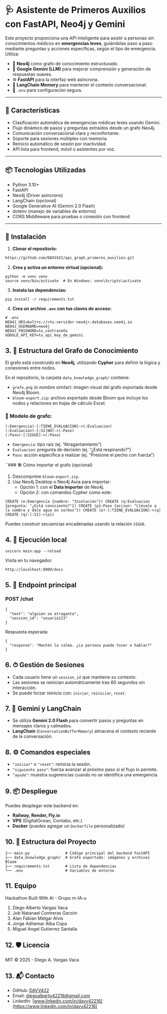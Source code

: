 # 🩺 Asistente de Primeros Auxilios con FastAPI, Neo4j y Gemini

Este proyecto proporciona una API inteligente para asistir a personas sin conocimientos médicos en **emergencias leves**, guiándolas paso a paso mediante preguntas y acciones específicas, según el tipo de emergencia. Utiliza:

- 🧠 **Neo4j** como grafo de conocimiento estructurado.
- 🤖 **Google Gemini (LLM)** para mejorar comprensión y generación de respuestas suaves.
- ⚙️ **FastAPI** para la interfaz web asíncrona.
- 🧵 **LangChain Memory** para mantener el contexto conversacional.
- 🔐 `.env` para configuración segura.

---

## 🚀 Características

- Clasificación automática de emergencias médicas leves usando Gemini.
- Flujo dinámico de pasos y preguntas extraídos desde un grafo Neo4j.
- Comunicación conversacional clara y reconfortante.
- Soporte para sesiones múltiples con memoria.
- Reinicio automático de sesión por inactividad.
- API lista para frontend, móvil o asistentes por voz.

---

## 📦 Tecnologías Utilizadas

- Python 3.10+
- FastAPI
- Neo4j (Driver asíncrono)
- LangChain (opcional)
- Google Generative AI (Gemini 2.0 Flash)
- dotenv (manejo de variables de entorno)
- CORS Middleware para pruebas o conexión con frontend

---

## 🔧 Instalación

1. **Clonar el repositorio:**
```bash
https://github.com/DAVV422/api_graph_primeros_auxilios.git
```

2. **Crea y activa un entorno virtual (opcional):**
```
python -m venv venv
source venv/bin/activate  # En Windows: venv\Scripts\activate
```

3. **Instala las dependencias:**
```
pip install -r requirements.txt
```

4. **Crea un archivo `.env` con tus claves de acceso:**
```
# .env
NEO4J_URI=bolt+s://<tu-servidor-neo4j>.databases.neo4j.io
NEO4J_USERNAME=neo4j
NEO4J_PASSWORD=tu_contraseña
GOOGLE_API_KEY=tu_api_key_de_gemini
```

## 3. 🧠 Estructura del Grafo de Conocimiento

El grafo está construido en **Neo4j**, utilizando **Cypher** para definir la lógica y conexiones entre nodos.

En el repositorio, la carpeta `data_knowledge_graph/` contiene:

- `grafo.png` (o nombre similar): imagen visual del grafo exportada desde Neo4j Bloom.
- `bloom-export.zip`: archivo exportado desde Bloom que incluye los nodos y relaciones en hojas de cálculo Excel.

### 🔹 Modelo de grafo:

```
(:Emergencia)-[:TIENE_EVALUACION]->(:Evaluacion)
(:Evaluacion)-[:SI|NO]->(:Paso)
(:Paso)-[:SIGUE]->(:Paso)
```

- `Emergencia`: tipo raíz (ej. “Atragantamiento”)
- `Evaluacion`: pregunta de decisión (ej. “¿Está respirando?”)
- `Paso`: acción específica a realizar (ej. “Presione el pecho con fuerza”)

``### 🛠 Cómo importar el grafo (opcional)

1. Descomprime `bloom-export.zip`.
2. Usa Neo4j Desktop o Neo4j Aura para importar:
   - Opción 1: con el **Data Importer** de Neo4j.
   - Opción 2: con comandos Cypher como este:

``
CREATE (e:Emergencia {nombre: "Insolación"})
CREATE (q:Evaluacion {pregunta: "¿Está consciente?"})
CREATE (p1:Paso {accion: "Llévalo a la sombra y dale agua en sorbos"})
CREATE (e)-[:TIENE_EVALUACION]->(q)
CREATE (q)-[:SI]->(p1)
``

Puedes construir secuencias encadenadas usando la relación `SIGUE`.

## 4. 🧪 Ejecución local

```
uvicorn main:app --reload
```

Visita en tu navegador:

```
http://localhost:8000/docs
```

## 5. 📡 Endpoint principal

### POST /chat

```
{
  "text": "alguien se atraganta",
  "session_id": "usuario123"
}
```

Respuesta esperada:

```
{
  "response": "Mantén la calma. ¿La persona puede toser o hablar?"
}
```

## 6. ⏱ Gestión de Sesiones

- Cada usuario tiene un `session_id` que mantiene su contexto.
- Las sesiones se reinician automáticamente tras 60 segundos sin interacción.
- Se puede forzar reinicio con: `iniciar`, `reiniciar`, `reset`.

## 7. 🤖 Gemini y LangChain

- Se utiliza **Gemini 2.0 Flash** para convertir pasos y preguntas en mensajes claros y calmados.
- **LangChain** (`ConversationBufferMemory`) almacena el contexto reciente de la conversación.

## 8. ⚙️ Comandos especiales

- `"iniciar"` o `"reset"`: reinicia la sesión.
- `"siguiente paso"`: fuerza avanzar al próximo paso si el flujo lo permite.
- `"ayuda"`: muestra sugerencias cuando no se identifica una emergencia.

## 9. 📦 Despliegue

Puedes desplegar este backend en:

- **Railway, Render, Fly.io**
- **VPS** (DigitalOcean, Contabo, etc.)
- **Docker** (puedes agregar un `Dockerfile` personalizado)

## 10. 📁 Estructura del Proyecto

```
├── main.py                # Código principal del backend FastAPI
├── data_knowledge_graph/  # Grafo exportado: imágenes y archivos Bloom
├── requirements.txt       # Lista de dependencias
└── .env                   # Variables de entorno
```
## 11. Equipo
Hackathon Built With AI - Grupo m-IA-u
  1. Diego Alberto Vargas Vaca
  2. Job Natanael Contreras Garzón
  3. Alan Fabian Melgar Alvis
  4. Jorge Adhemar Alba Copa
  5. Miguel Angel Gutierrez Santalla

## 12. 🛡️ Licencia

MIT © 2025 - Diego A. Vargas Vaca 

## 13. 📬 Contacto

- GitHub: [DAVV422](https://github.com/DAVV422)
- Email: diegoalberto42216@gmail.com
- LinkedIn: [www.linkedin.com/in/davv42216](https://www.linkedin.com/in/davv42216)
